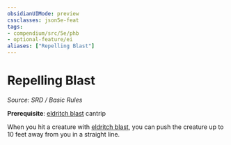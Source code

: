 ```yaml
---
obsidianUIMode: preview
cssclasses: json5e-feat
tags:
- compendium/src/5e/phb
- optional-feature/ei
aliases: ["Repelling Blast"]
---
```

# Repelling Blast
*Source: SRD / Basic Rules*  

**Prerequisite**: [eldritch blast](compendium/spells/eldritch-blast.md) cantrip

When you hit a creature with [eldritch blast](compendium/spells/eldritch-blast.md), you can push the creature up to 10 feet away from you in a straight line.